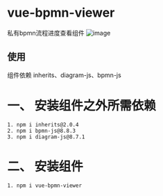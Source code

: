 # vue-bpmn-viewer

私有bpmn流程进度查看组件
![image](https://user-images.githubusercontent.com/27206174/192699706-b1866e86-4a89-4ae2-9b54-06980bd92db9.png)

## 使用
组件依赖 inherits、diagram-js、bpmn-js

#  一、 安装组件之外所需依赖
    1. npm i inherits@2.0.4
    2. npm i bpmn-js@8.8.3
    3. npm i diagram-js@8.7.1

 # 二、 安装组件
    1. npm i vue-bpmn-viewer

